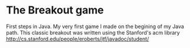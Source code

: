 The Breakout game
========

First steps in Java.
My very first game I made on the begining of my Java path. This classic breakout was written using the Stanford's acm library http://cs.stanford.edu/people/eroberts/jtf/javadoc/student/
